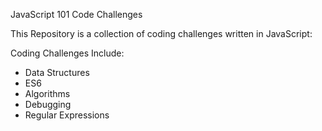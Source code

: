 JavaScript 101 Code Challenges

This Repository is  a collection of coding challenges written in JavaScript:

Coding Challenges Include:

- Data Structures
- ES6
- Algorithms
- Debugging
- Regular Expressions
